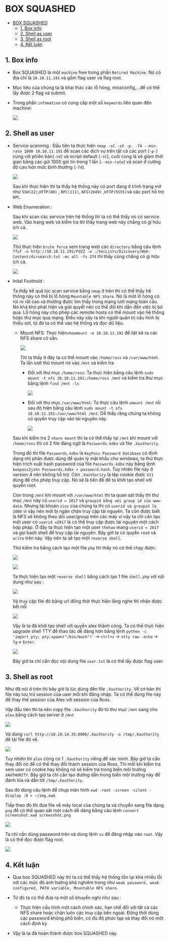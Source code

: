 # BOX SQUASHED
- [BOX SQUASHED](#box-squashed)
  - [1. Box info](#1-box-info)
  - [2. Shell as user](#2-shell-as-user)
  - [3. Shell as root](#3-shell-as-root)
  - [4. Kết luận](#4-kết-luận)

## 1. Box info

- Box SQUASHED là một `machine` free trong phần `Retired Machine`. Nó có địa chỉ là `10.10.11.191` và gồm flag user và flag root.
- Mục tiêu của chúng ta là khai thác các lỗ hỏng, missconfig,...để có thể lấy được 2 flag và submit.
- Trong phần `infomation` có cung cấp một số `keywords` liên quan đến machine:

    ![](https://i.imgur.com/sQE6xSF.png)

## 2. Shell as user
- Service scanning :
    Đầu tiên ta thực hiện `nmap -sC -sV -p- -T4 --min-rate 1000 10.10.11.191` để scan các dịch vụ trên tất cả các port (`-p-`) cùng với phiên bản(`-sV`) và script default (`-sC`), cuối cùng là sẽ giảm thời gian bằng các gửi 1000 gói tin trong 1 lần (`--min-rate`) và scan ở cường độ cao hơn mức bình thường (`-T4`).
    
    ![](https://i.imgur.com/FJ9vCri.png)
    
    Sau khi thực hiện thì ta thấy hệ thống này có port đang ở trình trạng mở như `SSH(22)`,`HTTP(80)` , `RPC(111)`, `NFS(2049)` ,`HTTP(5555)`và các port hỗ trợ `RPC`.
    
-	Web Enumeration :
    
    Sau khi scan các service trên hệ thống thì ta có thể thấy nó có service web. Vào trang web và kiểm tra thì thấy trang web này chẳng có gì hữu ích cả.
    
    ![](https://i.imgur.com/mo10Fry.jpg)

    Thử thực hiện `brute force` xem trang web các `directory`  bằng câu lệnh `ffuf -u http://10.10.11.191/FUZZ -w ./SecLists/Discovery/Web-Content/dirsearch.txt -mc all -fs 274` thì thấy cũng chẳng có gì hữu ích cả.
    
    ![](https://i.imgur.com/X8jJgiE.png)

-	Inital Foothold :

    Ta thấy kế quả lúc scan service bằng `nmap` ở trên thì có thể thấy hệ thống này có thể bị lỗ hỏng `Mountable NFS share`. Nó là một lỗ hỏng có rủi ro rất cao và thường được tìm thấy trong mạng lưới mạng toàn cầu. Nó khá khó phát hiện và giải quyết nên có thể đôi khi dẫn đến việc bị bỏ qua. Lỗ hỏng này cho phép các remote hosts có thể mount vào hệ thống hoặc thư mục qua mạng. Điều này xảy ra khi người quản trị cấu hình bị thiếu sót, từ đó ta có thể vào hệ thống và đọc dữ liệu. 
    
    - Mount NFS:
         Thực hiện`showmount -e 10.10.11.191` để liệt kê ra các NFS share có sẵn.
     
         ![](https://i.imgur.com/pW2pXMi.png)

        Thì ta thấy ở đây ta có thể mount vào `/home/ross` và `/var/www/html`. Ta lần lượt thử mount nó vào `/mnt` và kiểm tra
        - Đối với thư mục `/home/ross`:
            Ta thực hiện bằng câu lệnh `sudo mount -t nfs 10.10.11.191:/home/ross /mnt` và kiểm tra thư mục bằng lệnh `find /mnt -ls` 
            
            ![](https://i.imgur.com/SMLueSg.png)

        - Đối với thư mục `/var/www/html`:
            Ta thực câu lệnh `umount /mnt` rồi sau đó hiện bằng câu lệnh `sudo mount -t nfs 10.10.11.191:/var/www/html /mnt`. Dễ thấy rằng chúng ta không có quyền truy cập vào tài nguyên này.
            
            ![](https://i.imgur.com/9QXf0SQ.png)

            
            
     Sau khi kiểm tra 2 `share mount` thì ta có thể thấy tại `/mnt` khi mount với `/home/ross` thì có 2 file đáng ngờ là `Passwords.kdbx` và file `.Xauthority`. 
     
     Trong đó thì file `Passwords.kdbx` là `KeyPass Password Database` có định dạng nhị phân được dùng để quản lý mật khẩu cho windows, ta thử thực hiện trích xuất hash password của file `Passwords.kdbx` này bằng lệnh `keepass2john Passwords.kdbx > password.hash`. Tuy nhiên file này ở version 4 nên không hỗ trợ. Còn `.Xauthority` là tệp cookie được `X11` dùng để cho phép truy cập. Nó sẽ là tiền đề để ta khởi tạo shell với quyền root.
     
     Còn trong `/mnt` khi mount với `/var/www/html` thì ta quan sát thấy thì thư mục `/mnt` này có `userid = 2017` và `groupid bằng với group id của www-data`. Nhưng tài khoản `zios` của chúng ta thì có `userid và groupid là 1000` vì vậy nên mới bị ngăn chặn truy cập tài nguyên. Ta còn được biết là NFS sẽ không theo dõi user/group trên các máy vì vậy ta chỉ cần tạo một user có `userid =2017` là có thể truy cập được tài nguyên một cách hợp pháp. Ở đây ta thực hiện tạo một user `thehao` mang `userid = 2017` và gọi bash shell để truy cập tài nguyên. Bây giờ ta có quyền `read` và `write` trên này. Vậy nên ta sẽ tạo một `reverse shell`.
     
     Thử kiểm tra bằng cách tạo một file `php` thì thấy nó có thể chạy được. 
     
     ![](https://i.imgur.com/NHMiFFB.png)
     
     ![](https://i.imgur.com/fXHSCIG.png)

     Ta thực hiện tạo một `reverse shell` bằng cách tạo 1 file `shell.php` với nội dung như sau :

    ![](https://i.imgur.com/31L1Zut.png)

     Và truy cập file đó bằng url đồng thời thực hiện lắng nghe thì nhận được kết nối 
     
     ![](https://i.imgur.com/R2dy6iJ.png)

    Vậy là ta đã khởi tạo shell với quyền alex thành công. Ta có thể thực hiện upgrade shell TTY để thao tác dễ dàng hơn bằng lệnh `python -c 'import pty; pty.spawn("/bin/bash")'` -> `ctrl+z` -> `stty raw -echo` -> `fg`-> `Enter`.
    
    ![](https://i.imgur.com/ewzgncW.png)

    Bây giờ ta chỉ cần đọc nội dung file `user.txt` là có thể lấy được flag user.
     
## 3. Shell as root

Như đã nói ở trên thì bây giờ là lúc dùng đền file `.Xauthority`. Về cơ bản thì file này lưu trữ session của user mỗi khi đăng nhập. Ta có thể dùng file này để thay thế session của Alex với session của Ross.

Vậy đầu tiên thì ta nên copy file `.Xauthority` đó từ thư mục `/mnt` sang cho `alex` bằng cách tạo server ở `/mnt`

![](https://i.imgur.com/udbx84c.png)

Và dùng `curl http://10.10.14.35:8000/.Xauthority -o /tmp/.Xauthority` để tải file đó về.

![](https://i.imgur.com/0ZdQP1s.png)

Tuy nhiên thì `alex` cũng có 1 `.Xauthority` riêng để xác minh. Bây giờ ta cần thay đổi nó để có thể thay đổi thành session của Ross. Thì mỗi khi kiểm tra xem user có cookie hay không nó sẽ kiểm tra trong biến môi trường `XAUTHORITY`. Bây giờ ta chỉ cần tạo đường dẫn trong biến môi trường này để đánh lừa và dẫn tới `/tmp/.Xauthority`. 

Sau đó dùng câu lệnh để chụp màn hình `xwd -root -screen -silent -display :0 > ~/img.xwd`.

Tiếp theo đó thì đưa file về máy local của chúng ta và chuyển sang file dạng `png` để có thể quan sát một cách dễ dàng bằng câu lệnh `convert screenshot.xwd screenshot.png`

![](https://i.imgur.com/KFvEdoG.png)

Ta chỉ cần dùng password trên và dùng lệnh `su` để đăng nhập vào `root`. Vậy là có thể đọc được flag root.

![](https://i.imgur.com/O3F6i0d.png)

## 4. Kết luận

- Qua box SQUASHED này thì ta có thể thấy hệ thống tồn tại khá nhiều lỗi với các mức độ ảnh hưởng khá nghiêm trọng như `weak password, weak configured, PATH variable, Mountable NFS share`.
- Từ đó ta có thể đưa ra một số khuyến nghị như sau :
    - Thực hiện cấu hình một cách chính xác, hạn chế đối với tất cả các NFS share hoặc chặn luôn các truy cập bên ngoài. Đồng thời dùng các password không phổ biến, có đủ độ phức tạp và thay đổi nó một cách định kỳ

- Vậy là ta đã hoàn thành được box SQUASHED này.